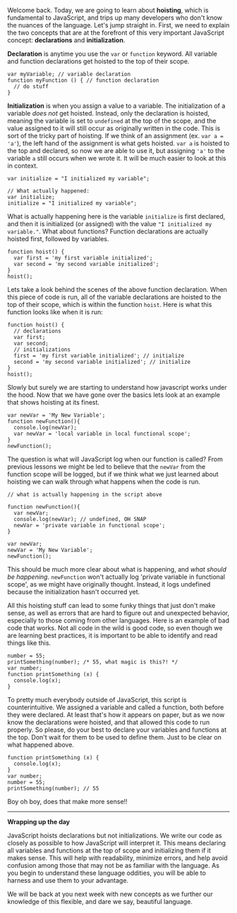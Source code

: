 Welcome back. Today, we are going to learn about **hoisting**, which is fundamental to JavaScript, and trips up many developers who don't know the nuances of the language. Let's jump straight in. First, we need to explain the two concepts that are at the forefront of this very important JavaScript concept: **declarations** and **initialization**.


**Declaration** is anytime you use the `var` or `function` keyword. All variable and function declarations get hoisted to the top of their scope.

<?prettify?>
```
var myVariable; // variable declaration
function myFunction () { // function declaration
  // do stuff
}
```
**Initialization** is when you assign a value to a variable. The initialization of a variable *does not* get hoisted. Instead, only the declaration is hoisted, meaning the variable is set to `undefined` at the top of the scope, and the value assigned to it will still occur as originally written in the code. This is sort of the tricky part of hoisting. If we think of an assignment (ex. `var a = 'a'`), the left hand of the assignment is what gets hoisted. `var a` is hoisted to the top and declared, so now we are able to use it, but assigning `'a'` to the variable `a` still occurs when we wrote it. It will be much easier to look at this in context.

<?prettify?>
```
var initialize = "I initialized my variable";

// What actually happened:
var initialize;
initialize = "I initialized my variable";
```

What is actually happening here is the variable `initialize` is first declared, and then it is initialized (or assigned) with the value `"I initialized my variable."`. What about functions? Function declarations are actually hoisted first, followed by variables.

<?prettify?>
```
function hoist() {
  var first = 'my first variable initialized';
  var second = 'my second variable initialized';
}
hoist();
```

Lets take a look behind the scenes of the above function declaration. When this piece of code is run, all of the variable declarations are hoisted to the top of their scope, which is within the function `hoist`. Here is what this function looks like when it is run:

<?prettify?>
```
function hoist() {
  // declarations
  var first;
  var second;
  // initializations
  first = 'my first variable initialized'; // initialize
  second = 'my second variable initialized'; // initialize
}
hoist();
```

<?prettify?>
Slowly but surely we are starting to understand how javascript works under the hood. Now that we have gone over the basics lets look at an example that shows hoisting at its finest.

<?prettify?>
```
var newVar = 'My New Variable';
function newFunction(){
  console.log(newVar);
  var newVar = 'local variable in local functional scope';
}
newFunction();

```

The question is what will JavaScript log when our function is called? From previous lessons we might be led to believe that the `newVar` from the function scope will be logged, but if we think what we just learned about hoisting we can walk through what happens when the code is run.

<?prettify?>
```
// what is actually happening in the script above

function newFunction(){
  var newVar;
  console.log(newVar); // undefined, OH SNAP
  newVar = 'private variable in functional scope';
}

var newVar;
newVar = 'My New Variable';
newFunction();
```

This should be much more clear about what is happening, and *what should be happening*. `newFunction` won't actually log 'private variable in functional scope', as we might have originally thought. Instead, it logs undefined because the initialization hasn't occurred yet.

All this hoisting stuff can lead to some funky things that just don't make sense, as well as errors that are hard to figure out and unexpected behavior, especially to those coming from other languages. Here is an example of bad code that works. Not all code in the wild is good code, so even though we are learning best practices, it is important to be able to identify and read things like this.

<?prettify?>
```
number = 55;
printSomething(number); /* 55, what magic is this?! */
var number;
function printSomething (x) {
  console.log(x);
}
```

To pretty much everybody outside of JavaScript, this script is counterintuitive. We assigned a variable and called a function, both before they were declared. At least that's how it appears on paper, but as we now know the declarations were hoisted, and that allowed this code to run properly. So please, do your best to declare your variables and functions at the top. Don't wait for them to be used to define them. Just to be clear on what happened above.

<?prettify?>

```
function printSomething (x) {
  console.log(x);
}
var number;
number = 55;
printSomething(number); // 55
```

Boy oh boy, does that make more sense!!

---

**Wrapping up the day**

JavaScript hoists declarations but not initializations. We write our code as closely as possible to how JavaScript will interpret it. This means declaring all variables and functions at the top of scope and initializing them if it makes sense. This will help with readability, minimize errors, and help avoid confusion among those that may not be as familiar with the language. As you begin to understand these language oddities, you will be able to harness and use them to your advantage.

We will be back at you next week with new concepts as we further our knowledge of this flexible, and dare we say, beautiful language.
